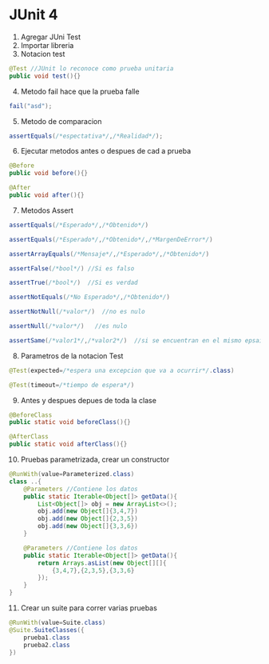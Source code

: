 # JUnit 4

1. Agregar JUni Test
2. Importar libreria
3. Notacion test

```java
@Test //JUnit lo reconoce como prueba unitaria
public void test(){}
```

4. Metodo fail hace que la prueba falle

```java
fail("asd");
```

5. Metodo de comparacion

```java
assertEquals(/*espectativa*/,/*Realidad*/);
```

6. Ejecutar metodos antes o despues de cad a prueba

```java
@Before
public void before(){}
```

```java
@After
public void after(){}
```

7. Metodos Assert

```java
assertEquals(/*Esperado*/,/*Obtenido*/)
```

```java
assertEquals(/*Esperado*/,/*Obtenido*/,/*MargenDeError*/)
```

```java
assertArrayEquals(/*Mensaje*/,/*Esperado*/,/*Obtenido*/)
```

```java
assertFalse(/*bool*/) //Si es falso
```

```java
assertTrue(/*bool*/)  //Si es verdad
```

```java
assertNotEquals(/*No Esperado*/,/*Obtenido*/)
```

```java
assertNotNull(/*valor*/)  //no es nulo
```

```java
assertNull(/*valor*/)   //es nulo
```

```java
assertSame(/*valor1*/,/*valor2*/)  //si se encuentran en el mismo epsaico de memoria
```

8. Parametros de la notacion Test

```java
@Test(expected=/*espera una excepcion que va a ocurrir*/.class)
```

```java
@Test(timeout=/*tiempo de espera*/)
```

9. Antes y despues depues de toda la clase

```java
@BeforeClass
public static void beforeClass(){}
```

```java
@AfterClass
public static void afterClass(){}
```

10. Pruebas parametrizada, crear un constructor

```java
@RunWith(value=Parameterized.class)
class ..{
    @Parameters //Contiene los datos
    public static Iterable<Object[]> getData(){
        List<Object[]> obj = new ArrayList<>();
        obj.add(new Object[]{3,4,7})
        obj.add(new Object[]{2,3,5})
        obj.add(new Object[]{3,3,6})
    }

    @Parameters //Contiene los datos
    public static Iterable<Object[]> getData(){
        return Arrays.asList(new Object[][]{
            {3,4,7},{2,3,5},{3,3,6}
        });
    }
}
```

11. Crear un suite para correr varias pruebas

```java
@RunWith(value=Suite.class)
@Suite.SuiteClasses({
    prueba1.class
    prueba2.class
})
```
